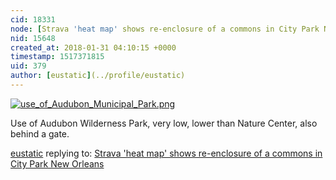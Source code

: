 ```yaml
---
cid: 18331
node: [Strava 'heat map' shows re-enclosure of a commons in City Park New Orleans](../notes/eustatic/01-31-2018/strava-heat-map-shows-re-enclosure-of-a-commons-in-city-park-new-orleans)
nid: 15648
created_at: 2018-01-31 04:10:15 +0000
timestamp: 1517371815
uid: 379
author: [eustatic](../profile/eustatic)
---
```


[![use_of_Audubon_Municipal_Park.png](https://publiclab.org/system/images/photos/000/023/416/large/use_of_Audubon_Municipal_Park.png)](https://publiclab.org/system/images/photos/000/023/416/original/use_of_Audubon_Municipal_Park.png)

Use of Audubon Wilderness Park, very low, lower than Nature Center, also behind a gate. 

[eustatic](../profile/eustatic) replying to: [Strava 'heat map' shows re-enclosure of a commons in City Park New Orleans](../notes/eustatic/01-31-2018/strava-heat-map-shows-re-enclosure-of-a-commons-in-city-park-new-orleans)

